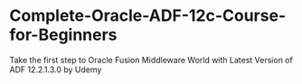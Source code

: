 # Complete-Oracle-ADF-12c-Course-for-Beginners
Take the first step to Oracle Fusion Middleware World with Latest Version of ADF 12.2.1.3.0 by Udemy
